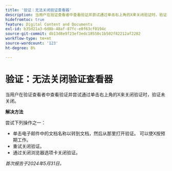 ```yaml
---
title: '验证：无法关闭验证查看器'
description: 当用户在验证查看者中查看验证并尝试通过单击右上角的X来关闭验证时，验证未关闭。 有解决方法可用。
hidefromtoc: true
feature: Digital Content and Documents
exl-id: b35d21a3-6d8b-48af-87fc-e0f63cf0194c
source-git-commit: db13d8e9f23ef3edc18550c1b502f82212af2282
workflow-type: tm+mt
source-wordcount: '123'
ht-degree: 8%

---
```


# 验证：无法关闭验证查看器

当用户在验证查看者中查看验证并尝试通过单击右上角的X来关闭验证时，验证未关闭。

**解决方法**

尝试下列操作之一：

* 单击电子邮件中的文档名称以转到文档，然后从那里打开验证。 可以使X按预期工作。
* 重试关闭验证。
* 通过关闭浏览器选项卡关闭验证。

_首次报告于2024年5月31日。_
